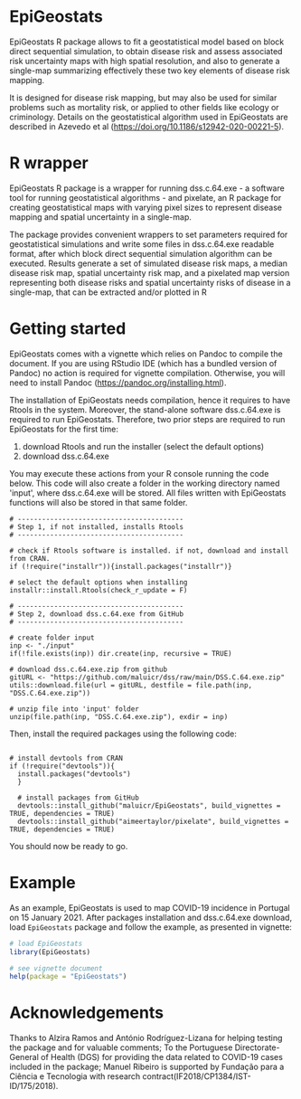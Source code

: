 # EpiGeostats

EpiGeostats R package allows to fit a geostatistical model based on block direct sequential simulation, to obtain disease risk and assess associated risk uncertainty maps with high spatial resolution, and also to generate a single-map summarizing effectively these two key elements of disease risk mapping. 

It is designed for disease risk mapping, but may also be used for similar problems such as mortality risk, or applied to other fields like ecology or criminology. Details on the geostatistical algorithm used in EpiGeostats are described in Azevedo et al (https://doi.org/10.1186/s12942-020-00221-5).

# R wrapper

EpiGeostats R package is a wrapper for running dss.c.64.exe - a software tool for running geostatistical algorithms - and pixelate, an R package for creating geostatistical maps with varying pixel sizes to represent disease mapping and spatial uncertainty in a single-map.

The package provides convenient wrappers to set parameters required for geostatistical simulations and write some files in dss.c.64.exe readable format, after which block direct sequential simulation algorithm can be executed. Results generate a set of simulated disease risk maps, a median disease risk map, spatial uncertainty risk map, and a pixelated map version representing both disease risks and spatial uncertainty risks of disease in a single-map, that can be extracted and/or plotted in R 

# Getting started

EpiGeostats comes with a vignette which relies on Pandoc to compile the document. If you are using RStudio IDE (which has a bundled version of Pandoc) no action is required for vignette compilation. Otherwise, you will need to install Pandoc (https://pandoc.org/installing.html). 

The installation of EpiGeostats needs compilation, hence it requires to have Rtools in the system. Moreover, the stand-alone software dss.c.64.exe is required to run EpiGeostats. Therefore, two prior steps are required to run EpiGeostats for the first time:

1. download Rtools and run the installer (select the default options)
2. download dss.c.64.exe

You may execute these actions from your R console running the code below. This code will also create a folder in the working directory named 'input', where dss.c.64.exe will be stored. All files written with EpiGeostats functions will also be stored in that same folder.

```{r, eval = F}
# -----------------------------------------
# Step 1, if not installed, installs Rtools
# -----------------------------------------

# check if Rtools software is installed. if not, download and install from CRAN.
if (!require("installr")){install.packages("installr")}

# select the default options when installing
installr::install.Rtools(check_r_update = F)

# -----------------------------------------
# Step 2, download dss.c.64.exe from GitHub
# -----------------------------------------

# create folder input
inp <- "./input"
if(!file.exists(inp)) dir.create(inp, recursive = TRUE)

# download dss.c.64.exe.zip from github
gitURL <- "https://github.com/maluicr/dss/raw/main/DSS.C.64.exe.zip"
utils::download.file(url = gitURL, destfile = file.path(inp, "DSS.C.64.exe.zip"))

# unzip file into 'input' folder
unzip(file.path(inp, "DSS.C.64.exe.zip"), exdir = inp)
```

Then, install the required packages using the following code: 

```{r, eval = F}

# install devtools from CRAN
if (!require("devtools")){
  install.packages("devtools")
  }
  
  # install packages from GitHub
  devtools::install_github("maluicr/EpiGeostats", build_vignettes = TRUE, dependencies = TRUE)
  devtools::install_github("aimeertaylor/pixelate", build_vignettes = TRUE, dependencies = TRUE)
```

You should now be ready to go.

# Example

As an example, EpiGeostats is used to map COVID-19 incidence in Portugal on 15 January 2021. After packages installation and dss.c.64.exe download, load `EpiGeostats` package and follow the example, as presented in vignette:

```r
# load EpiGeostats 
library(EpiGeostats)

# see vignette document
help(package = "EpiGeostats")
```

# Acknowledgements

Thanks to Alzira Ramos and António Rodríguez-Lizana for helping testing the package and for valuable comments; To the Portuguese Directorate-General of Health (DGS) for providing the data related to COVID-19 cases included in the package; Manuel Ribeiro is supported by Fundação para a Ciência e Tecnologia with research contract(IF2018/CP1384/IST-ID/175/2018).
